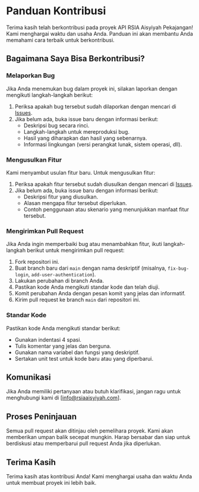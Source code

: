 # Panduan Kontribusi

Terima kasih telah berkontribusi pada proyek API RSIA Aisyiyah Pekajangan! Kami menghargai waktu dan usaha Anda. Panduan ini akan membantu Anda memahami cara terbaik untuk berkontribusi.

## Bagaimana Saya Bisa Berkontribusi?

### Melaporkan Bug

Jika Anda menemukan bug dalam proyek ini, silakan laporkan dengan mengikuti langkah-langkah berikut:

1. Periksa apakah bug tersebut sudah dilaporkan dengan mencari di [Issues](https://github.com/halimkun/rsia-api-v2/issues).
2. Jika belum ada, buka issue baru dengan informasi berikut:
   - Deskripsi bug secara rinci.
   - Langkah-langkah untuk mereproduksi bug.
   - Hasil yang diharapkan dan hasil yang sebenarnya.
   - Informasi lingkungan (versi perangkat lunak, sistem operasi, dll).

### Mengusulkan Fitur

Kami menyambut usulan fitur baru. Untuk mengusulkan fitur:

1. Periksa apakah fitur tersebut sudah diusulkan dengan mencari di [Issues](https://github.com/halimkun/rsia-api-v2/issues).
2. Jika belum ada, buka issue baru dengan informasi berikut:
   - Deskripsi fitur yang diusulkan.
   - Alasan mengapa fitur tersebut diperlukan.
   - Contoh penggunaan atau skenario yang menunjukkan manfaat fitur tersebut.

### Mengirimkan Pull Request

Jika Anda ingin memperbaiki bug atau menambahkan fitur, ikuti langkah-langkah berikut untuk mengirimkan pull request:

1. Fork repositori ini.
2. Buat branch baru dari `main` dengan nama deskriptif (misalnya, `fix-bug-login`, `add-user-authentication`).
3. Lakukan perubahan di branch Anda.
4. Pastikan kode Anda mengikuti standar kode dan telah diuji.
5. Komit perubahan Anda dengan pesan komit yang jelas dan informatif.
6. Kirim pull request ke branch `main` dari repositori ini.

### Standar Kode

Pastikan kode Anda mengikuti standar berikut:

- Gunakan indentasi 4 spasi.
- Tulis komentar yang jelas dan berguna.
- Gunakan nama variabel dan fungsi yang deskriptif.
- Sertakan unit test untuk kode baru atau yang diperbarui.

## Komunikasi

Jika Anda memiliki pertanyaan atau butuh klarifikasi, jangan ragu untuk menghubungi kami di [info@rsiaaisyiyah.com].

## Proses Peninjauan

Semua pull request akan ditinjau oleh pemelihara proyek. Kami akan memberikan umpan balik secepat mungkin. Harap bersabar dan siap untuk berdiskusi atau memperbarui pull request Anda jika diperlukan.

## Terima Kasih

Terima kasih atas kontribusi Anda! Kami menghargai usaha dan waktu Anda untuk membuat proyek ini lebih baik.

